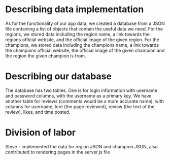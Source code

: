 # Describing data implementation

As for the functionality of our app data, we created a database from a JSON file containing a list of objects that contain the useful data we need. For the regions, we stored data including the region name, a link towards the regions official website, and the official image of the given region. For the champions, we stored data including the champions name, a link towards the champions official website, the official image of the given champion and the region the given champion is from.

# Describing our database

The database has two tables. One is for login information with username and password columns, with the username as a primary key. We have another table for reviews (comments would be a more accurate name), with columns for username, lore (the page reviewed), review (the text of the review), likes, and time posted.


# Division of labor

Steve - implemented the data for region.JSON and champion.JSON, also contributed to rendering pages in the server.js file